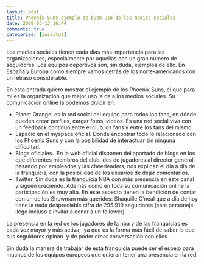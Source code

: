```yaml
---
layout: post
title: Phoenix Suns ejemplo de buen uso de los medios sociales
date: 2009-03-13 16:44
comments: true
categories: [institut]
---
```

Los medios sociales tienen cada días más importancia para las  organizaciones, especialmente por aquellas con  un gran número de  seguidores. Los equipos deportivos son, sin duda, ejemplos de ello. En  España y Europa como siempre vamos detrás de los norte-americanos con un  retraso considerable.

En esta entrada quiero mostrar el ejemplo de los Phoenix Suns, el  que para mi es la organización que mejor uso le da a los medios  sociales. Su comunicación online la podemos dividir en:

- Planet  Orange:  es la red social del equipo para todos los fans, en dónde  pueden crear perfiles, cargar fotos, videos. Es una red social viva con  un feedback continuo entre el club los fans y entre los fans del mismo.
-  Espacio en el myspace oficial.  Donde encontrar todo lo relacionado con los Phoenix Suns y con la  posibilidad de interactuar sin ninguna dificultad.
- Blogs oficiales.  En la web oficial disponen del  apartado de blogs en los que diferentes miembros del club, des de  jugadores al director general, pasando por empleados y las cheerleaders, nos explican el día a día de la  franquicia, con la posibilidad de los usuarios de dejar comentarios.
-  Twitter.  Sin duda es la franquicia NBA con más presencia en este canal y  siguen creciendo. Además como en toda su comunicación online la  participación es muy alta. En este aspecto tienen la bendición de contar  con un de los Showman más queridos: Shaquille O’neal que a día de hoy tiene la nada despreciable cifra de 295.919 seguidores  (este personaje llego incluso a invitar a cenar a un follower).

La presencia en la red de los jugadores de la nba y de las franquicias es cada vez mayor y más activa,  ya que es la  forma más fácil de saber lo que sus seguidores opinan  y de poder crear  conversación con ellos.

Sin duda la manera de trabajar de esta franquicia puede ser el espejo  para muchos de los equipos europeos que quieran tener una presencia en  la red.